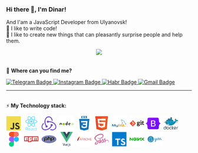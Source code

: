 ### Hi there 👋, I'm Dinar!
And I'am a JavaScript Developer from Ulyanovsk!
</br>🤟 I like to write code!
</br> 🤌 I like to create new things that can pleasantly surprise people and help them.
<div id="header" align="center">
  <img src="https://media.giphy.com/media/v1.Y2lkPTc5MGI3NjExNTAyZDM2NjMyODgyMTFjNzMwMGZlOGVhN2IxNzNkMmJhN2Q5YTE0OCZjdD1n/qgQUggAC3Pfv687qPC/giphy.gif" width="200"/>
</div>

</br>🤔 <b> Where can you find me? </b>
<div id="badges">
  <a href="https://t.me/KhusainovDinar">
    <img src="https://img.shields.io/badge/Telegram-blue?logo=telegram&logoColor=white" alt="Telegram Badge"/>
  </a>
  <a href="https://www.instagram.com/">
    <img src="https://img.shields.io/badge/Instagram-red?logo=instagram&logoColor=white" alt="Instagram Badge"/>
  </a>
  <a href="https://career.habr.com/dinarkhusainov">
    <img src="https://img.shields.io/badge/Habr-blue?logo=habr&logoColor=white" alt="Habr Badge"/>
  </a>
  <a href="https://e.mail.ru/cgi-bin/sentmsg?To=di.khusainov@gmail.com&from=otvet&afterReload=1">
    <img src="https://img.shields.io/badge/Gmail-red?logo=gmail&logoColor=white" alt="Gmail Badge"/>
  </a>
</div>

 --- 
 
</br>⚡<b> My Technology stack:</b>
<div>
  <img src="https://github.com/devicons/devicon/blob/master/icons/javascript/javascript-original.svg" title="JavaScript" alt="JavaScript" width="40" height="40"/>&nbsp;
  <img src="https://github.com/devicons/devicon/blob/master/icons/react/react-original-wordmark.svg" title="React" alt="React" width="40" height="40"/>&nbsp;
  <img src="https://github.com/devicons/devicon/blob/master/icons/redux/redux-original.svg" title="Redux" alt="Redux " width="40" height="40"/>&nbsp;
  <img src="https://github.com/devicons/devicon/blob/master/icons/nodejs/nodejs-original-wordmark.svg" title="NodeJS" alt="NodeJS" width="40" height="40"/>&nbsp;
  <img src="https://github.com/devicons/devicon/blob/master/icons/css3/css3-plain-wordmark.svg"  title="CSS3" alt="CSS" width="40" height="40"/>&nbsp;
  <img src="https://github.com/devicons/devicon/blob/master/icons/html5/html5-original.svg" title="HTML5" alt="HTML" width="40" height="40"/>&nbsp;
  <img src="https://github.com/devicons/devicon/blob/master/icons/mysql/mysql-original-wordmark.svg" title="MySQL"  alt="MySQL" width="40" height="40"/>&nbsp;
  <img src="https://github.com/devicons/devicon/blob/master/icons/git/git-original-wordmark.svg" title="Git" **alt="Git" width="40" height="40"/>
  <img src="https://github.com/devicons/devicon/blob/master/icons/bootstrap/bootstrap-original.svg" title="bootstrap" alt="bootstrap" width="40" height="40"/>&nbsp;
  <img src="https://github.com/devicons/devicon/blob/master/icons/docker/docker-original-wordmark.svg" title="dockere" alt="docker" width="40" height="40"/>&nbsp;
  <img src="https://github.com/devicons/devicon/blob/master/icons/figma/figma-original.svg" title="figma" alt="figma" width="40" height="40"/>&nbsp;
  <img src="https://github.com/devicons/devicon/blob/master/icons/npm/npm-original-wordmark.svg" title="npm" alt="npm" width="40" height="40"/>&nbsp;
  <img src="https://github.com/devicons/devicon/blob/master/icons/php/php-original.svg" title="phpe" alt="php" width="40" height="40"/>&nbsp;
  <img src="https://github.com/devicons/devicon/blob/master/icons/vuejs/vuejs-original-wordmark.svg" title="vuejs" alt="vuejs" width="40" height="40"/>&nbsp;
  <img src="https://github.com/devicons/devicon/blob/master/icons/apache/apache-original-wordmark.svg" title="Apache" alt="Apache" width="40" height="40"/>&nbsp;
  <img src="https://github.com/devicons/devicon/blob/master/icons/sass/sass-original.svg" title="sass" alt="sass" width="40" height="40"/>&nbsp;
  <img src="https://github.com/devicons/devicon/blob/master/icons/typescript/typescript-original.svg" title="typescript" alt="typescript" width="40" height="40"/>&nbsp;
  <img src="https://github.com/devicons/devicon/blob/master/icons/nginx/nginx-original.svg" title="nginx" alt="nginx" width="40" height="40"/>&nbsp;
  <img src="https://github.com/devicons/devicon/blob/master/icons/yarn/yarn-original-wordmark.svg" title="yarn" alt="yarn" width="40" height="40"/>&nbsp;
</div>
